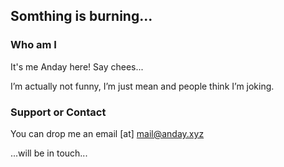 ## Somthing is burning... 



### Who am I

It's me Anday here! Say chees...

I’m actually not funny, I’m just mean and people think I’m joking.

### Support or Contact

You can drop me an email [at] mail@anday.xyz

...will be in touch...
